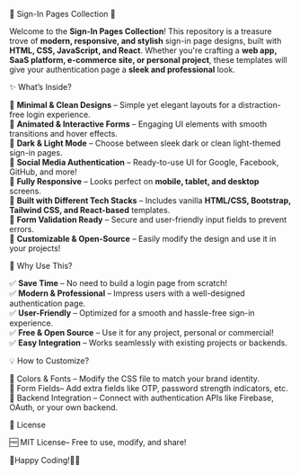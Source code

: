 🔐 Sign-In Pages Collection 🚀  

Welcome to the **Sign-In Pages Collection**! This repository is a treasure trove of **modern, responsive, and stylish** sign-in page designs, built with **HTML, CSS, JavaScript, and React**. Whether you're crafting a **web app, SaaS platform, e-commerce site, or personal project**, these templates will give your authentication page a **sleek and professional** look.  


✨ What’s Inside?  

🔹 **Minimal & Clean Designs** – Simple yet elegant layouts for a distraction-free login experience.  
🔹 **Animated & Interactive Forms** – Engaging UI elements with smooth transitions and hover effects.  
🔹 **Dark & Light Mode** – Choose between sleek dark or clean light-themed sign-in pages.  
🔹 **Social Media Authentication** – Ready-to-use UI for Google, Facebook, GitHub, and more!  
🔹 **Fully Responsive** – Looks perfect on **mobile, tablet, and desktop** screens.  
🔹 **Built with Different Tech Stacks** – Includes vanilla **HTML/CSS, Bootstrap, Tailwind CSS, and React-based** templates.  
🔹 **Form Validation Ready** – Secure and user-friendly input fields to prevent errors.  
🔹 **Customizable & Open-Source** – Easily modify the design and use it in your projects!  

🎯 Why Use This?  

✅ **Save Time** – No need to build a login page from scratch!  
✅ **Modern & Professional** – Impress users with a well-designed authentication page.  
✅ **User-Friendly** – Optimized for a smooth and hassle-free sign-in experience.  
✅ **Free & Open Source** – Use it for any project, personal or commercial!  
✅ **Easy Integration** – Works seamlessly with existing projects or backends.  

💡 How to Customize?  

🎨 Colors & Fonts – Modify the CSS file to match your brand identity.  
🔧 Form Fields– Add extra fields like OTP, password strength indicators, etc.  
🔗 Backend Integration – Connect with authentication APIs like Firebase, OAuth, or your own backend.  


📜 License  

🆓 MIT License– Free to use, modify, and share!  

🚀Happy Coding!🎨🔥
